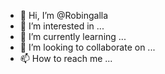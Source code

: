 - 👋 Hi, I’m @Robingalla
- 👀 I’m interested in ...
- 🌱 I’m currently learning ...
- 💞️ I’m looking to collaborate on ...
- 📫 How to reach me ...

<!---
Robingalla/Robingalla is a ✨ special ✨ repository because its `README.md` (this file) appears on your GitHub profile.
You can click the Preview link to take a look at your changes.
--->
